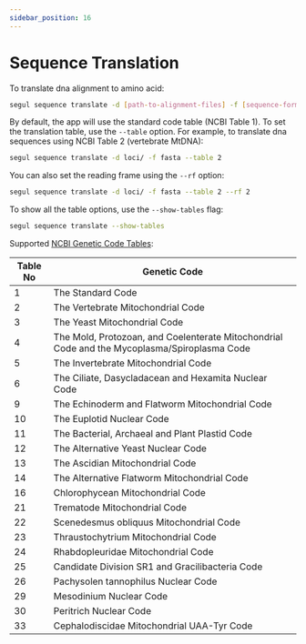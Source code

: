 ```yaml
---
sidebar_position: 16
---
```


# Sequence Translation

To translate dna alignment to amino acid:

```Bash
segul sequence translate -d [path-to-alignment-files] -f [sequence-format-keyword]
```

By default, the app will use the standard code table (NCBI Table 1). To set the translation table, use the `--table` option. For example, to translate dna sequences using NCBI Table 2 (vertebrate MtDNA):

```Bash
segul sequence translate -d loci/ -f fasta --table 2
```

You can also set the reading frame using the `--rf` option:

```Bash
segul sequence translate -d loci/ -f fasta --table 2 --rf 2
```

To show all the table options, use the `--show-tables` flag:

```Bash
segul sequence translate --show-tables
```

Supported [NCBI Genetic Code Tables](https://www.ncbi.nlm.nih.gov/Taxonomy/Utils/wprintgc.cgi#top):

| Table No | Genetic Code                                                                                 |
| -------- | -------------------------------------------------------------------------------------------- |
| 1        | The Standard Code                                                                            |
| 2        | The Vertebrate Mitochondrial Code                                                            |
| 3        | The Yeast Mitochondrial Code                                                                 |
| 4        | The Mold, Protozoan, and Coelenterate Mitochondrial Code and the Mycoplasma/Spiroplasma Code |
| 5        | The Invertebrate Mitochondrial Code                                                          |
| 6        | The Ciliate, Dasycladacean and Hexamita Nuclear Code                                         |
| 9        | The Echinoderm and Flatworm Mitochondrial Code                                               |
| 10       | The Euplotid Nuclear Code                                                                    |
| 11       | The Bacterial, Archaeal and Plant Plastid Code                                               |
| 12       | The Alternative Yeast Nuclear Code                                                           |
| 13       | The Ascidian Mitochondrial Code                                                              |
| 14       | The Alternative Flatworm Mitochondrial Code                                                  |
| 16       | Chlorophycean Mitochondrial Code                                                             |
| 21       | Trematode Mitochondrial Code                                                                 |
| 22       | Scenedesmus obliquus Mitochondrial Code                                                      |
| 23       | Thraustochytrium Mitochondrial Code                                                          |
| 24       | Rhabdopleuridae Mitochondrial Code                                                           |
| 25       | Candidate Division SR1 and Gracilibacteria Code                                              |
| 26       | Pachysolen tannophilus Nuclear Code                                                          |
| 29       | Mesodinium Nuclear Code                                                                      |
| 30       | Peritrich Nuclear Code                                                                       |
| 33       | Cephalodiscidae Mitochondrial UAA-Tyr Code                                                   |
